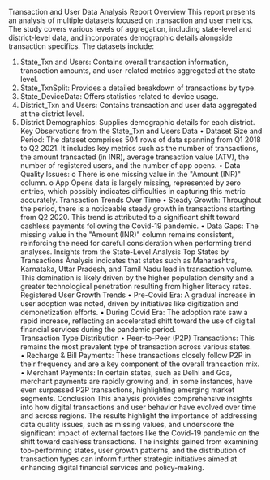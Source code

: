 Transaction and User Data Analysis Report
Overview
This report presents an analysis of multiple datasets focused on transaction and user metrics. The study covers various levels of aggregation, including state-level and district-level data, and incorporates demographic details alongside transaction specifics. The datasets include:
1.	State_Txn and Users: Contains overall transaction information, transaction amounts, and user-related metrics aggregated at the state level.
2.	State_TxnSplit: Provides a detailed breakdown of transactions by type.
3.	State_DeviceData: Offers statistics related to device usage.
4.	District_Txn and Users: Contains transaction and user data aggregated at the district level.
5.	District Demographics: Supplies demographic details for each district.
Key Observations from the State_Txn and Users Data
•	Dataset Size and Period: The dataset comprises 504 rows of data spanning from Q1 2018 to Q2 2021. It includes key metrics such as the number of transactions, the amount transacted (in INR), average transaction value (ATV), the number of registered users, and the number of app opens.
•	Data Quality Issues:
o	There is one missing value in the "Amount (INR)" column.
o	App Opens data is largely missing, represented by zero entries, which possibly indicates difficulties in capturing this metric accurately.
Transaction Trends Over Time
•	Steady Growth: Throughout the period, there is a noticeable steady growth in transactions starting from Q2 2020. This trend is attributed to a significant shift toward cashless payments following the Covid-19 pandemic.
•	Data Gaps: The missing value in the "Amount (INR)" column remains consistent, reinforcing the need for careful consideration when performing trend analyses.
Insights from the State-Level Analysis
Top States by Transactions
Analysis indicates that states such as Maharashtra, Karnataka, Uttar Pradesh, and Tamil Nadu lead in transaction volume. This domination is likely driven by the higher population density and a greater technological penetration resulting from higher literacy rates.
Registered User Growth Trends
•	Pre-Covid Era: A gradual increase in user adoption was noted, driven by initiatives like digitization and demonetization efforts.
•	During Covid Era: The adoption rate saw a rapid increase, reflecting an accelerated shift toward the use of digital financial services during the pandemic period.  
Transaction Type Distribution
•	Peer-to-Peer (P2P) Transactions: This remains the most prevalent type of transaction across various states.  
•	Recharge & Bill Payments: These transactions closely follow P2P in their frequency and are a key component of the overall transaction mix.
•	Merchant Payments: In certain states, such as Delhi and Goa, merchant payments are rapidly growing and, in some instances, have even surpassed P2P transactions, highlighting emerging market segments.
Conclusion
This analysis provides comprehensive insights into how digital transactions and user behavior have evolved over time and across regions. The results highlight the importance of addressing data quality issues, such as missing values, and underscore the significant impact of external factors like the Covid-19 pandemic on the shift toward cashless transactions. The insights gained from examining top-performing states, user growth patterns, and the distribution of transaction types can inform further strategic initiatives aimed at enhancing digital financial services and policy-making.

